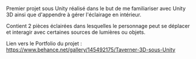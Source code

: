 Premier projet sous Unity réalisé dans le but de me familiariser avec Unity 3D ainsi que d'appendre à gérer l'éclairage en intérieur.
   
Contient 2 pièces éclairées dans lesquelles le personnage peut se déplacer et interagir avec certaines sources de lumières ou objets.

Lien vers le Portfolio du projet : https://www.behance.net/gallery/145492175/Taverner-3D-sous-Unity
